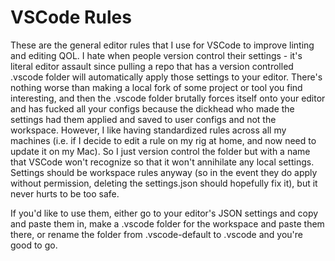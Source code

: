 # VSCode Rules

These are the general editor rules that I use for VSCode to improve linting and editing QOL. I hate when people version control their settings - it's literal editor assault since pulling a repo that has a version controlled .vscode folder will automatically apply those settings to your editor. There's nothing worse than making a local fork of some project or tool you find interesting, and then the .vscode folder brutally forces itself onto your editor and has fucked all your configs because the dickhead who made the settings had them applied and saved to user configs and not the workspace. However, I like having standardized rules across all my machines (i.e. if I decide to edit a rule on my rig at home, and now need to update it on my Mac). So I just version control the folder but with a name that VSCode won't recognize so that it won't annihilate any local settings. Settings should be workspace rules anyway (so in the event they do apply without permission, deleting the settings.json should hopefully fix it), but it never hurts to be too safe.

If you'd like to use them, either go to your editor's JSON settings and copy and paste them in, make a .vscode folder for the workspace and paste them there, or rename the folder from .vscode-default to .vscode and you're good to go.
